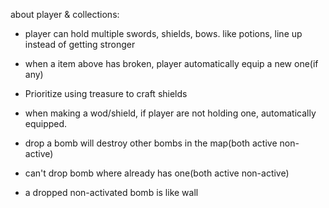 about player & collections:

- player can hold multiple swords, shields, bows. like potions, line up instead of getting stronger

- when a item above has broken, player automatically equip a new one(if any)

- Prioritize using treasure to craft shields

- when making a wod/shield, if player are not holding one, automatically equipped.

- drop a bomb will destroy other bombs in the map(both active non-active)

- can't drop bomb where already has one(both active non-active)

- a dropped non-activated bomb is like wall
